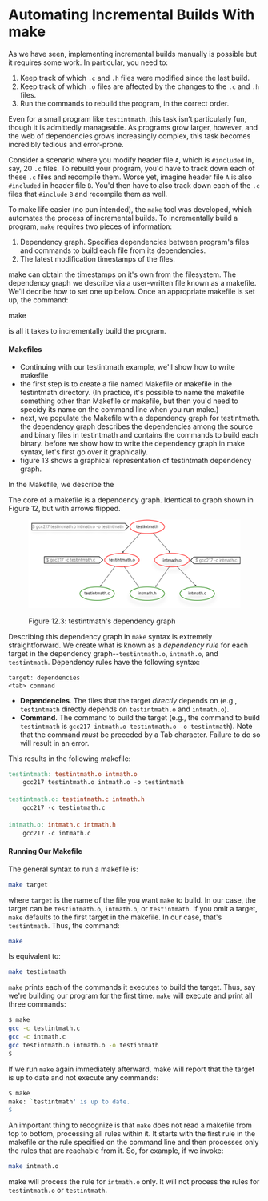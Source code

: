 # Automating Incremental Builds With make

As we have seen, implementing incremental builds manually is possible but it requires some work. In particular, you need to:

1. Keep track of which `.c` and `.h` files were modified since the last build.
2. Keep track of which `.o` files are affected by the changes to the `.c` and `.h` files.
3. Run the commands to rebuild the program, in the correct order.&#x20;

Even for a small program like `testintmath`, this task isn’t particularly fun, though it is admittedly manageable. As programs grow larger, however, and the web of dependencies grows increasingly complex, this task becomes incredibly tedious and error-prone.

Consider a scenario where you modify header file `A`, which is `#included` in, say, 20 `.c` files. To rebuild your program, you'd have to track down each of these `.c` files and recompile them. Worse yet, imagine header file `A` is also `#included` in header file `B`. You'd then have to also track down each of the `.c` files that `#include` `B` and recompile them as well. 

To make life easier (no pun intended), the `make` tool was developed, which automates the process of incremental builds. To incrementally build a program, `make` requires two pieces of information:

1. Dependency graph. Specifies dependencies between program's files and commands to build each file from its dependencies.
2. The latest modification timestamps of the files.

make can obtain the timestamps on it's own from the filesystem. The dependency graph we describe via a user-written file known as a makefile. We'll decribe how to set one up below. Once an appropriate makefile is set up, the command:

make

is all it takes to incrementally build the program. 


#### Makefiles

- Continuing with our testintmath example, we'll show how to write makefile 
- the first step is to create a file named Makefile or makefile in the testintmath directory. (In practice, it's possible to name the makefile something other than Makefile or makefile, but then you'd need to specidy its name on the command line when you run make.) 
- next, we populate the Makefile with a dependency graph for testintmath. the dependency graph describes the dependencies among the source and binary files in testintmath and contains the commands to build each binary. before we show how to write the dependency graph in make syntax, let's first go over it graphically. 
- figure 13 shows a graphical representation of testintmath dependency graph. 

In the Makefile, we describe the 


The core of a makefile is a dependency graph. Identical to graph shown in Figure 12, but with arrows flipped.

<figure><img src="../.gitbook/assets/Group 125 (1).png" alt="" width="563"><figcaption><p>Figure 12.3: testintmath's dependency graph</p></figcaption></figure>

Describing this dependency graph in `make` syntax is extremely straightforward. We create what is known as a _dependency rule_ for each target in the dependency graph--`testintmath.o`, `intmath.o`, and `testintmath`. Dependency rules have the following syntax:

```
target: dependencies
<tab> command
```

* **Dependencies**. The files that the target _directly_ depends on (e.g., `testintmath` directly depends on `testintmath.o` and `intmath.o`).
* **Command**. The command to build the target (e.g., the command to build `testintmath` is `gcc217 intmath.o testintmath.o -o testintmath`). Note that the command _must_ be preceded by a Tab character. Failure to do so will result in an error.

This results in the following makefile:

```makefile
testintmath: testintmath.o intmath.o
    gcc217 testintmath.o intmath.o -o testintmath

testintmath.o: testintmath.c intmath.h
    gcc217 -c testintmath.c

intmath.o: intmath.c intmath.h
    gcc217 -c intmath.c
```

#### Running Our Makefile

The general syntax to run a makefile is:

```bash
make target
```

where `target` is the name of the file you want `make` to build. In our case, the target can be `testintmath.o`, `intmath.o`, or `testintmath`. If you omit a target, `make` defaults to the first target in the makefile. In our case, that's `testintmath`. Thus, the command:

```bash
make
```

Is equivalent to:

```bash
make testintmath
```

`make` prints each of the commands it executes to build the target. Thus, say we're building our program for the first time. `make` will execute and print all three commands:

```bash
$ make
gcc -c testintmath.c
gcc -c intmath.c
gcc testintmath.o intmath.o -o testintmath
$
```

If we run `make` again immediately afterward, make will report that the target is up to date and not execute any commands:

```bash
$ make
make: `testintmath' is up to date.
$
```

An important thing to recognize is that `make` does not read a makefile from top to bottom, processing all rules within it. It starts with the first rule in the makefile or the rule specified on the command line and then processes only the rules that are reachable from it. So, for example, if we invoke:

```bash
make intmath.o
```

make will process the rule for `intmath.o` only. It will not process the rules for `testintmath.o` or `testintmath`.

